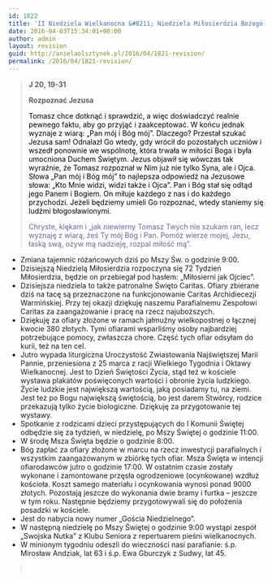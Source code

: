 ```yaml
---
id: 1822
title: 'II Niedziela Wielkanocna &#8211; Niedziela Miłosierdzia Bożego'
date: 2016-04-03T15:34:01+00:00
author: admin
layout: revision
guid: http://anielaolsztynek.pl/2016/04/1821-revision/
permalink: /2016/04/1821-revision/
---
```

> **J 20, 19-31**
> 
> **Rozpoznać Jezusa**
> 
> <span style="color: #000000;">Tomasz chce dotknąć i sprawdzić, a więc doświadczyć realnie pewnego faktu, aby go przyjąć i zaakceptować. W końcu jednak wyznaje z wiarą: &#8222;Pan mój i Bóg mój&#8221;. Dlaczego? Przestał szukać Jezusa sam! Odnalazł Go wtedy, gdy wrócił do pozostałych uczniów i wszedł ponownie we wspólnotę, która trwała w miłości Boga i była umocniona Duchem Świętym. Jezus objawił się wówczas tak wyraźnie, że Tomasz rozpoznał w Nim już nie tylko Syna, ale i Ojca. Słowa &#8222;Pan mój i Bóg mój&#8221; to najlepsza odpowiedź na Jezusowe słowa: &#8222;Kto Mnie widzi, widzi także i Ojca&#8221;. Pan i Bóg stał się odtąd jego Panem i Bogiem. On miłuje każdego z nas i do każdego przychodzi. Jeżeli będziemy umieli Go rozpoznać, wtedy staniemy się ludźmi błogosławionymi.</span>
> 
> <span style="color: #666699;">Chryste, klękam i &#8222;jak niewierny Tomasz Twych nie szukam ran, lecz wyznaję z wiarą, żeś Ty mój Bóg i Pan. Pomóż wierze mojej, Jezu, łaską swą, ożyw mą nadzieję, rozpal miłość mą&#8221;.</span>

  * Zmiana tajemnic różańcowych dziś po Mszy Św. o godzinie 9:00.
  * Dzisiejszą Niedzielą Miłosierdzia rozpoczyna się 72 Tydzień Miłosierdzia, będzie on przebiegał pod hasłem: &#8222;Miłosierni jak Ojciec&#8221;.
  * Dzisiejsza niedziela to także patronalne Święto Caritas. Ofiary zbierane dziś na tacę są przeznaczone na funkcjonowanie Caritas Archidiecezji Warmińskiej. Przy tej okazji dziękuję naszemu Parafialnemu Zespołowi Caritas za zaangażowanie i pracę na rzecz najuboższych.
  * Dziękuję za ofiary złożone w ramach jałmużny wielkopostnej o łącznej kwocie 380 złotych. Tymi ofiarami wsparliśmy osoby najbardziej potrzebujące pomocy, zwłaszcza chore. Część tych ofiar odsyłam do kurii, też na ten cel.
  * Jutro wypada liturgiczna Uroczystość Zwiastowania Najświętszej Marii Pannie, przeniesiona z 25 marca z racji Wielkiego Tygodnia i Oktawy Wielkanocnej. Jest to Dzień Świętości Życia, stąd też w kościele wystawa plakatów poświęconych wartości i obronie życia ludzkiego. Życie ludzkie jest największą wartością, jaką posiadamy tu, na ziemi. Jest też po Bogu największą świętością, bo jest darem Stwórcy, rodzice przekazują tylko życie biologiczne. Dziękuję za przygotowanie tej wystawy.
  * Spotkanie z rodzicami dzieci przystępujących do I Komunii Świętej odbędzie się za tydzień, w niedzielę, po Mszy Świętej o godzinie 11:00.
  * W środę Msza Święta będzie o godzinie 8:00.
  * Bóg zapłać za ofiary złożone w marcu na rzecz inwestycji parafialnych i wszystkim zaangażowanym w zbiórkę tych ofiar. Msza Święta w intencji ofiarodawców jutro o godzinie 17:00. W ostatnim czasie zostały wykonane i zamontowane przęsła ogrodzeniowe (ocynkowane) wzdłuż kościoła. Koszt samego materiału i ocynkowania wynosi ponad 9000 złotych. Pozostają jeszcze do wykonania dwie bramy i furtka &#8211; jeszcze w tym roku. Następnie będziemy przygotowywali się do położenia posadzki w kościele.
  * Jest do nabycia nowy numer &#8222;Gościa Niedzielnego&#8221;.
  * W następną niedzielę po Mszy Świętej o godzinie 9:00 wystąpi zespół &#8222;Swojska Nutka&#8221; z Klubu Seniora z repertuarem pieśni wielkanocnych.
  * W minionym tygodniu odeszli do wieczności nasi parafianie: ś.p. Mirosław Andziak, lat 63 i ś.p. Ewa Gburczyk z Sudwy, lat 45.

> <span style="color: #000000;"><br /> </span>